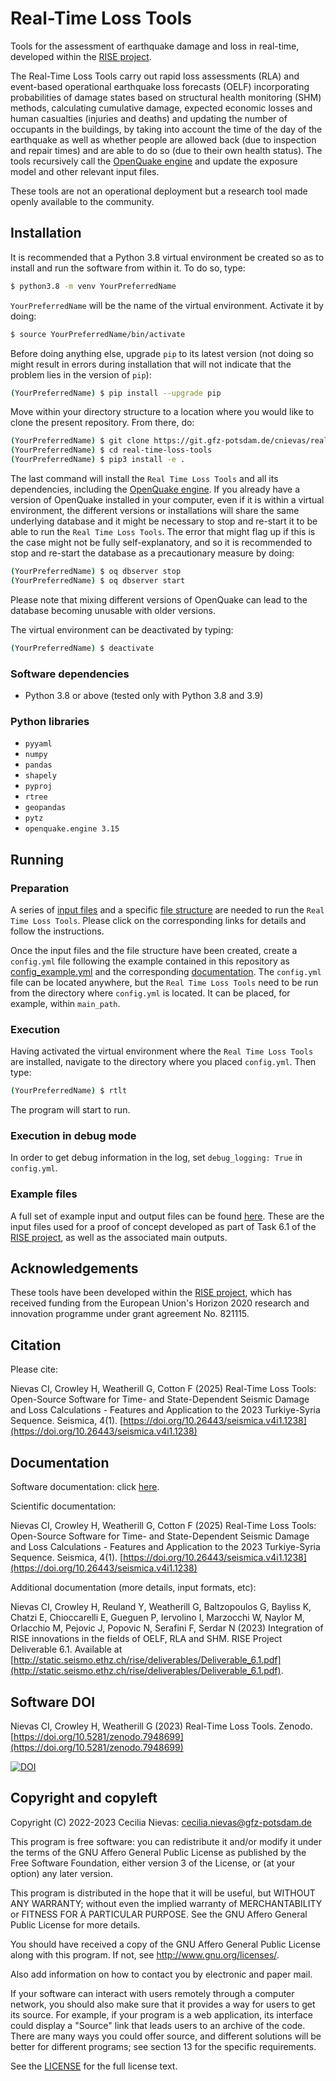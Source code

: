 # Real-Time Loss Tools

Tools for the assessment of earthquake damage and loss in real-time, developed within the
[RISE project](http://rise-eu.org/home/).

The Real-Time Loss Tools carry out rapid loss assessments (RLA) and event-based operational
earthquake loss forecasts (OELF) incorporating probabilities of damage states based on
structural health monitoring (SHM) methods, calculating cumulative damage, expected economic
losses and human casualties (injuries and deaths) and updating the number of occupants in the
buildings, by taking into account the time of the day of the earthquake as well as whether
people are allowed back (due to inspection and repair times) and are able to do so (due to their
own health status). The tools recursively call the
[OpenQuake engine](https://github.com/gem/oq-engine) and update the exposure model and other
relevant input files.

These tools are not an operational deployment but a research tool made openly available to the
community.

## Installation

It is recommended that a Python 3.8 virtual environment be created so as to install and run the
software from within it. To do so, type:

```bash
$ python3.8 -m venv YourPreferredName
```

`YourPreferredName` will be the name of the virtual environment. Activate it by doing:

```bash
$ source YourPreferredName/bin/activate
```

Before doing anything else, upgrade `pip` to its latest version (not doing so might result in
errors during installation that will not indicate that the problem lies in the version of
`pip`):

```bash
(YourPreferredName) $ pip install --upgrade pip
```

Move within your directory structure to a location where you would like to clone the present
repository. From there, do:

```bash
(YourPreferredName) $ git clone https://git.gfz-potsdam.de/cnievas/real-time-loss-tools.git
(YourPreferredName) $ cd real-time-loss-tools
(YourPreferredName) $ pip3 install -e .
```

The last command will install the `Real Time Loss Tools` and all its dependencies, including the
[OpenQuake engine](https://github.com/gem/oq-engine). If you already have a version of OpenQuake
installed in your computer, even if it is within a virtual environment, the different versions
or installations will share the same underlying database and it might be necessary to stop and
re-start it to be able to run the `Real Time Loss Tools`. The error that might flag up if this
is the case might not be fully self-explanatory, and so it is recommended to stop and re-start
the database as a precautionary measure by doing:

```bash
(YourPreferredName) $ oq dbserver stop
(YourPreferredName) $ oq dbserver start
```

Please note that mixing different versions of OpenQuake can lead to the database becoming
unusable with older versions.

The virtual environment can be deactivated by typing:

```bash
(YourPreferredName) $ deactivate
```

### Software dependencies

- Python 3.8 or above (tested only with Python 3.8 and 3.9)

### Python libraries

- `pyyaml`
- `numpy`
- `pandas`
- `shapely`
- `pyproj`
- `rtree`
- `geopandas`
- `pytz`
- `openquake.engine 3.15`

## Running

### Preparation

A series of [input files](docs/03_Input.md) and a specific
[file structure](docs/03_Input.md#assumed-file-structure) are needed to run the
`Real Time Loss Tools`. Please click on the corresponding links for details and follow the
instructions.

Once the input files and the file structure have been created, create a `config.yml` file
following the example contained in this repository as
[config_example.yml](./config_example.yml) and the corresponding
[documentation](docs/02_Configuration.md). The `config.yml` file can be located anywhere, but
the `Real Time Loss Tools` need to be run from the directory where `config.yml` is located. It
can be placed, for example, within `main_path`.

### Execution

Having activated the virtual environment where the `Real Time Loss Tools` are installed,
navigate to the directory where you placed `config.yml`. Then type:

```bash
(YourPreferredName) $ rtlt
```

The program will start to run.

### Execution in debug mode

In order to get debug information in the log, set `debug_logging: True` in `config.yml`.

### Example files

A full set of example input and output files can be found
[here](https://git.gfz-potsdam.de/real-time-loss-tools/rise-d6-1-data-files). These are the
input files used for a proof of concept developed as part of Task 6.1 of the
[RISE project](http://rise-eu.org/home/), as well as the associated main outputs.

## Acknowledgements

These tools have been developed within the [RISE project](http://rise-eu.org/home/), which has
received funding from the European Union's Horizon 2020 research and innovation programme under
grant agreement No. 821115.

## Citation

Please cite:

Nievas CI, Crowley H, Weatherill G, Cotton F (2025) Real-Time Loss Tools: Open-Source Software
for Time- and State-Dependent Seismic Damage and Loss Calculations - Features and Application to
the 2023 Turkiye-Syria Sequence. Seismica, 4(1).
[https://doi.org/10.26443/seismica.v4i1.1238](https://doi.org/10.26443/seismica.v4i1.1238)

## Documentation

Software documentation: click [here](docs/README.md).

Scientific documentation:

Nievas CI, Crowley H, Weatherill G, Cotton F (2025) Real-Time Loss Tools: Open-Source Software
for Time- and State-Dependent Seismic Damage and Loss Calculations - Features and Application to
the 2023 Turkiye-Syria Sequence. Seismica, 4(1).
[https://doi.org/10.26443/seismica.v4i1.1238](https://doi.org/10.26443/seismica.v4i1.1238)

Additional documentation (more details, input formats, etc):

Nievas CI, Crowley H, Reuland Y, Weatherill G, Baltzopoulos G, Bayliss K, Chatzi E, Chioccarelli
E, Gueguen P, Iervolino I, Marzocchi W, Naylor M, Orlacchio M, Pejovic J, Popovic N, Serafini F,
Serdar N (2023) Integration of RISE innovations in the fields of OELF, RLA and SHM.
RISE Project Deliverable 6.1. Available at
[http://static.seismo.ethz.ch/rise/deliverables/Deliverable_6.1.pdf](http://static.seismo.ethz.ch/rise/deliverables/Deliverable_6.1.pdf).

## Software DOI

Nievas CI, Crowley H, Weatherill G (2023) Real-Time Loss Tools. Zenodo.
[https://doi.org/10.5281/zenodo.7948699](https://doi.org/10.5281/zenodo.7948699)

[![DOI](https://zenodo.org/badge/DOI/10.5281/zenodo.7948699.svg)](https://doi.org/10.5281/zenodo.7948699)

## Copyright and copyleft

Copyright (C) 2022-2023 Cecilia Nievas: cecilia.nievas@gfz-potsdam.de

This program is free software: you can redistribute it and/or modify it
under the terms of the GNU Affero General Public License as published by
the Free Software Foundation, either version 3 of the License, or (at
your option) any later version.

This program is distributed in the hope that it will be useful, but
WITHOUT ANY WARRANTY; without even the implied warranty of
MERCHANTABILITY or FITNESS FOR A PARTICULAR PURPOSE. See the GNU Affero
General Public License for more details.

You should have received a copy of the GNU Affero General Public License
along with this program. If not, see http://www.gnu.org/licenses/.

Also add information on how to contact you by electronic and paper mail.

If your software can interact with users remotely through a computer
network, you should also make sure that it provides a way for users to
get its source. For example, if your program is a web application, its
interface could display a "Source" link that leads users to an archive
of the code. There are many ways you could offer source, and different
solutions will be better for different programs; see section 13 for the
specific requirements.

See the [LICENSE](./LICENSE) for the full license text.

